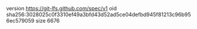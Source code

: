 version https://git-lfs.github.com/spec/v1
oid sha256:3028025c0f3310ef49a3bfd43d52ad5ce04defbd945f81213c96b956ec579059
size 6676
